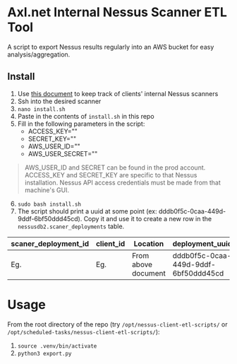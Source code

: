 # Axl.net Internal Nessus Scanner ETL Tool
A script to export Nessus results regularly into an AWS bucket for easy analysis/aggregation.

## Install
1. Use [this document](https://docs.google.com/spreadsheets/d/1DiAgFYb_Y1e50SUAb-VvOQoyF5z0Mvwa0k6QXUU7srs/edit?gid=1161236586#gid=1161236586) to keep track of clients' internal Nessus scanners
2. Ssh into the desired scanner
3. `nano install.sh`
4. Paste in the contents of `install.sh` in this repo
5. Fill in the following parameters in the script:
    * ACCESS_KEY=""
    * SECRET_KEY=""
    * AWS_USER_ID=""
    * AWS_USER_SECRET=""
>AWS_USER_ID and SECRET can be found in the prod account. ACCESS_KEY and SECRET_KEY are specific to that Nessus installation. Nessus API access credentials must be made from that machine's GUI.
6. `sudo bash install.sh`
7. The script should print a uuid at some point (ex: dddb0f5c-0caa-449d-9ddf-6bf50ddd45cd). Copy it and use it to create a new row in the `nessusdb2.scaner_deployments` table.

| scaner_deployment_id | client_id | Location            | deployment_uuid                      | scanner_type | hardware |
|----------------------|-----------|---------------------|--------------------------------------|--------------|----------|
|                  Eg. |       Eg. | From above document | dddb0f5c-0caa-449d-9ddf-6bf50ddd45cd | internal     | From doc |

# Usage
From the root directory of the repo (try `/opt/nessus-client-etl-scripts/` or `/opt/scheduled-tasks/nessus-client-etl-scripts/`):
1. `source .venv/bin/activate`
2. `python3 export.py`
